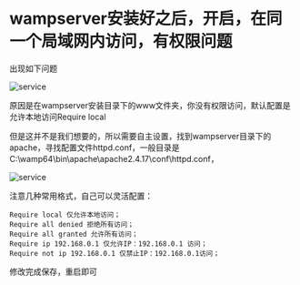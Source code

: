 # wampserver安装好之后，开启，在同一个局域网内访问，有权限问题


出现如下问题

![service](/work/Service/Service6.png)

原因是在wampserver安装目录下的www文件夹，你没有权限访问，默认配置是允许本地访问Require local

但是这并不是我们想要的，所以需要自主设置，找到wampserver目录下的apache，寻找配置文件httpd.conf，一般目录是C:\wamp64\bin\apache\apache2.4.17\conf\httpd.conf，

![service](/work/Service/Service7.png)

注意几种常用格式，自己可以灵活配置：
```
Require local 仅允许本地访问；
Require all denied 拒绝所有访问；
Require all granted 允许所有访问；
Require ip 192.168.0.1 仅允许IP：192.168.0.1 访问；
Require not ip 192.168.0.1 仅禁止IP：192.168.0.1访问；
```

修改完成保存，重启即可